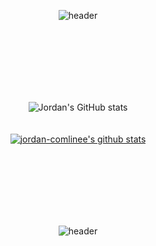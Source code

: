 <div align="center">

  ![header](https://capsule-render.vercel.app/api?type=waving&color=0:000000,100:666666&height=300&section=header&text=SoYoung%20Lee&fontSize=60&fontColor=FFFFFF&animation=fadeIn&fontAlign=30)

  <!--color=timeGradient-->
  <br><br><br><br><br><br>

  ![Jordan's GitHub stats](https://github-readme-stats.vercel.app/api?username=Jordan-comlinee&show_icons=true&theme=swift&icon_color=000000) 
  <br><br><br>
  [![jordan-comlinee's github stats](https://github-readme-stats.vercel.app/api/top-langs/?username=jordan-comlinee&show_icons=true&hide_border=true&title_color=004386&icon_color=004386&layout=compact)](https://github.com/jordan-comlinee/github-readme-stats)

   <br><br><br><br><br><br>
  
  ![header](https://capsule-render.vercel.app/api?type=waving&color=0:666666,100:000000&height=100&section=footer&fontSize=70&fontColor=FFFFFF&animation=fadeIn)
</div>
